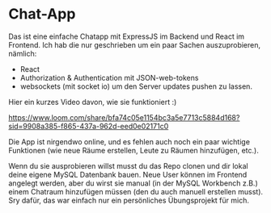 # Chat-App

Das ist eine einfache Chatapp mit ExpressJS im Backend und React im Frontend. Ich hab die nur geschrieben um ein paar Sachen auszuprobieren, nämlich:

- React
- Authorization & Authentication mit JSON-web-tokens
- websockets (mit socket io) um den Server updates pushen zu lassen.

Hier ein kurzes Video davon, wie sie funktioniert :) 

https://www.loom.com/share/bfa74c05e1154bc3a5e7713c5884d168?sid=9908a385-f865-437a-962d-eed0e02171c0

Die App ist nirgendwo online, und es fehlen auch noch ein paar wichtige Funktionen (wie neue Räume erstellen, Leute zu Räumen hinzufügen, etc.).

Wenn du sie ausprobieren willst musst du das Repo clonen und dir lokal deine eigene MySQL Datenbank bauen. Neue User können im Frontend angelegt werden,
aber du wirst sie manual (in der MySQL Workbench z.B.) einem Chatraum hinzufügen müssen (den du auch manuell erstellen musst). Sry dafür, das war einfach 
nur ein persönliches Übungsprojekt für mich.
